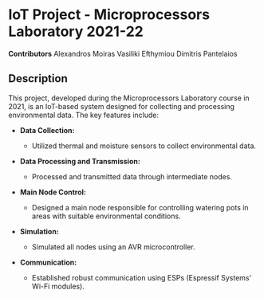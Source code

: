 # IoT Project - Microprocessors Laboratory 2021-22

**Contributors** 
Alexandros Moiras
Vasiliki Efthymiou
Dimitris Pantelaios
## Description

This project, developed during the Microprocessors Laboratory course in 2021, is an IoT-based system designed for collecting and processing environmental data. The key features include:

- **Data Collection:**
  - Utilized thermal and moisture sensors to collect environmental data.

- **Data Processing and Transmission:**
  - Processed and transmitted data through intermediate nodes.

- **Main Node Control:**
  - Designed a main node responsible for controlling watering pots in areas with suitable environmental conditions.

- **Simulation:**
  - Simulated all nodes using an AVR microcontroller.

- **Communication:**
  - Established robust communication using ESPs (Espressif Systems' Wi-Fi modules).
